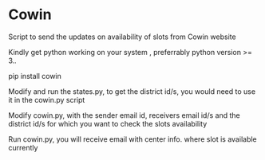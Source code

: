 # Cowin
Script to send the updates on availability of slots from Cowin website

Kindly get python working on your system , preferrably python version >= 3._._

pip install cowin

Modify and run the states.py, to get the district id/s, you would need to use it in the cowin.py script

Modify cowin.py, with the sender email id, receivers email id/s and the district id/s for which you want to check the slots availability

Run cowin.py, you will receive email with center info. where slot is available currently
